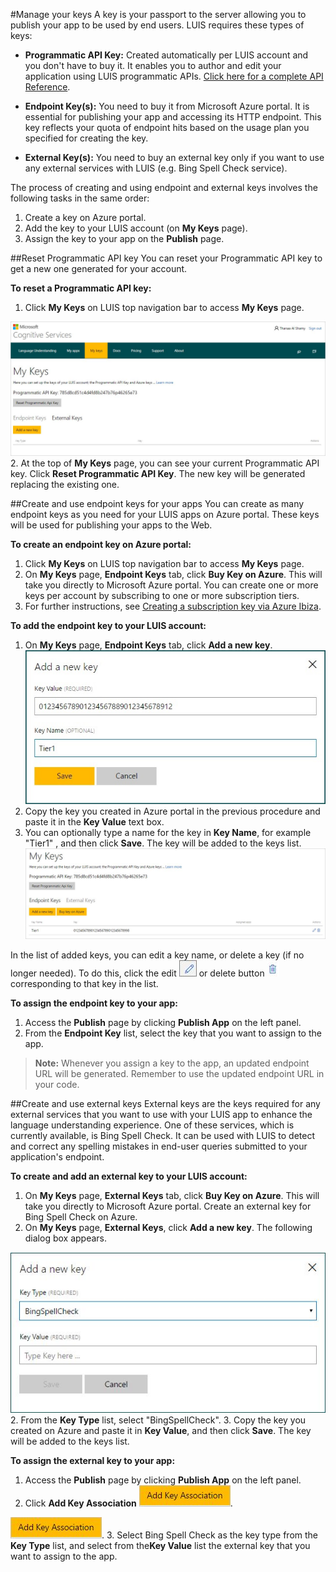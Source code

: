 <!-- 
NavPath: LUIS API
LinkLabel: Keys Management
Url: LUIS-api/documentation/Manage-Keys
Weight: 73
-->

#Manage your keys
A key is your passport to the server allowing you to publish your app to be used by end users. LUIS requires these types of keys:

* **Programmatic API Key:** Created automatically per LUIS account and you don't have to buy it. It enables you to author and edit your application using LUIS programmatic APIs. 
[Click here for a complete API Reference](APIReference.md).

* **Endpoint Key(s):** You need to buy it from Microsoft Azure portal. It is essential for publishing your app and accessing its HTTP endpoint. This key reflects your quota of endpoint hits based on the usage plan you specified for creating the key. 

* **External Key(s):** You need to buy an external key only if you want to use any external services with LUIS (e.g. Bing Spell Check service).
 
The process of creating and using endpoint and external keys involves the following tasks in the same order:

 1. Create a key on Azure portal.
 2. Add the key to your LUIS account (on **My Keys** page). 
 3. Assign the key to your app on the **Publish** page. 


##Reset Programmatic API key
You can reset your Programmatic API key to get a new one generated for your account.

**To reset a Programmatic API key:**

1. Click **My Keys** on LUIS top navigation bar to access **My Keys** page.

 ![My Keys page](/Content/en-us/LUIS/Images/MyKeys.JPG)
2. At the top of **My Keys** page, you can see your current Programmatic API key. Click **Reset Programmatic API Key**. The new key will be generated replacing the existing one.


##Create and use endpoint keys for your apps
You can create as many endpoint keys as you need for your LUIS apps on Azure portal. These keys will be used for publishing your apps to the Web.

**To create an endpoint key on Azure portal:**

 1.  Click **My Keys** on LUIS top navigation bar to access **My Keys** page.
 2. On **My Keys** page, **Endpoint Keys** tab, click **Buy Key on Azure**. This will take you directly to Microsoft Azure portal. You can create one or more keys per account by subscribing to one or more subscription tiers. 
 2. For further instructions, see [Creating a subscription key via Azure Ibiza](AzureIbizaSubscription.md).

**To add the endpoint key to your LUIS account:**

 1. On **My Keys** page, **Endpoint Keys** tab, click **Add a new key**.
 ![Add Azure key](/Content/en-us/LUIS/Images/MyKeys-AddKey.JPG)
 2. Copy the key you created in Azure portal in the previous procedure and paste it in the **Key Value** text box. 
 3. You can optionally type a name for the key in **Key Name**, for example "Tier1" , and then click **Save**. The key will be added to the keys list.
![My Keys List](/Content/en-us/LUIS/Images/MyKeys-Keylist.JPG)

In the list of added keys, you can edit a key name, or delete a key (if no longer needed). To do this, click the edit ![Edit Key Name button](/Content/en-us/LUIS/Images/Rename-Intent-btn.JPG) or delete button ![Delete Key button](/Content/en-us/LUIS/Images/trashbin-button.JPG) corresponding to that key in the list.

**To assign the endpoint key to your app:**

1. Access the **Publish** page by clicking **Publish App** on the left panel.
2. From the **Endpoint Key** list, select the key that you want to assign to the app. 

 >**Note:**
>Whenever you assign a key to the app, an updated endpoint URL will be generated. Remember to use the updated endpoint URL in your code.


##Create and use external keys
External keys are the keys required for any external services that you want to use with your LUIS app to enhance the language understanding experience. One of these services, which is currently available, is Bing Spell Check. It can be used with LUIS to detect and correct any spelling mistakes in end-user queries submitted to your application's endpoint.

**To create and add an external key to your LUIS account:**

1. On **My Keys** page, **External Keys** tab, click **Buy Key on Azure**. This will take you directly to Microsoft Azure portal. Create an external key for Bing Spell Check on Azure.
2. On **My Keys** page, **External Keys**, click **Add a new key**. The following dialog box appears.

 ![Add a new external key](/Content/en-us/LUIS/Images/MyKeys-AddExternal.JPG)
2. From the **Key Type** list, select "BingSpellCheck".
3. Copy the key you created on Azure and paste it in **Key Value**, and then click **Save**. The key will be added to the keys list.


**To assign the external key to your app:**

1. Access the **Publish** page by clicking **Publish App** on the left panel.
2. Click **Add Key Association** ![Add Key Association button](/Content/en-us/LUIS/Images/MyKeys-AddKeyAssociation-btn.JPG).

 ![Add Key Association dialog box](/Content/en-us/LUIS/Images/MyKeys-AddKeyAssociation-btn.JPG).
3. Select Bing Spell Check as the key type from the **Key Type** list, and select from the**Key Value** list the external key that you want to assign to the app. 
